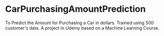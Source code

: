 # CarPurchasingAmountPrediction
To Predict the Amount for Purchasing a Car in dollars. Trained using 500 customer's data. A project in Udemy based on a Machine Learning Course.
